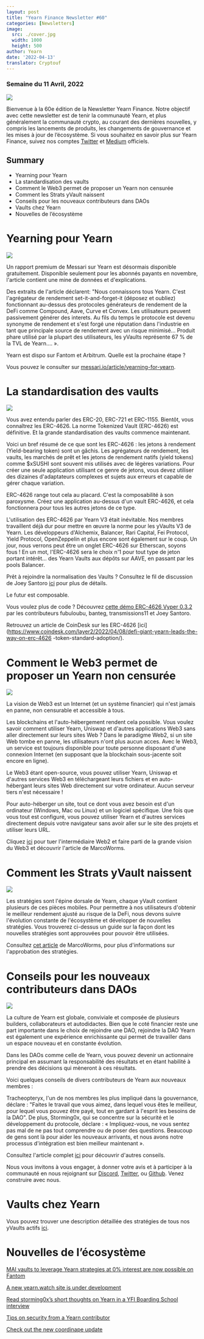 ```yaml
---
layout: post
title: "Yearn Finance Newsletter #60"
categories: [Newsletters]
image:
  src: ./cover.jpg
  width: 1000
  height: 500
author: Yearn
date: '2022-04-13'
translator: Cryptouf
---
```


### Semaine du 11 Avril, 2022

![](./cover.jpg?w=1000&h=500)

Bienvenue à la 60e édition de la Newsletter Yearn Finance. Notre objectif avec cette newsletter est de tenir la communauté Yearn, et plus généralement la communauté crypto, au courant des dernières nouvelles, y compris les lancements de produits, les changements de gouvernance et les mises à jour de l’écosystème. Si vous souhaitez en savoir plus sur Yearn Finance, suivez nos comptes [Twitter](https://twitter.com/iearnfinance) et [Medium](https://medium.com/iearn) officiels.

## Summary

- Yearning pour Yearn
- La standardisation des vaults
- Comment le Web3 permet de proposer un Yearn non censurée
- Comment les Strats yVault naissent
- Conseils pour les nouveaux contributeurs dans DAOs
- Vaults chez Yearn 
- Nouvelles de l’écosystème

# Yearning pour Yearn

![](./image2.jpg?w=1000&h=563)

Un rapport premium de Messari sur Yearn est désormais disponible gratuitement. Disponible seulement pour les abonnés payants en novembre, l'article contient une mine de données et d'explications.

Des extraits de l'article déclarent: "Nous connaissons tous Yearn. C'est l'agrégateur de rendement set-it-and-forget-it (déposez et oubliez) fonctionnant au-dessus des protocoles générateurs de rendement de la DeFi comme Compound, Aave, Curve et Convex. Les utilisateurs peuvent passivement générer des interets. Au fils du temps le protocole est devenu synonyme de rendement et s'est forgé une réputation dans l'industrie en tant que principale source de rendement avec un risque minimisé… Produit phare utilisé par la plupart des utilisateurs, les yVaults représente 67 % de la TVL de Yearn.... ».

Yearn est dispo sur Fantom et Arbitrum. Quelle est la prochaine étape ?

Vous pouvez le consulter sur [messari.io/article/yearning-for-yearn](messari.io/article/yearning-for-yearn).

# La standardisation des vaults

![](./image3.jpg?w=900&h=577)

Vous avez entendu parler des ERC-20, ERC-721 et ERC-1155. Bientôt, vous connaîtrez les ERC-4626. La norme Tokenized Vault (ERC-4626) est définitive. Et la grande standardisation des vaults commence maintenant.

Voici un bref résumé de ce que sont les ERC-4626 : les jetons à rendement (Yield-bearing token) sont un gâchis. Les agrégateurs de rendement, les vaults, les marchés de prêt et les jetons de rendement natifs (yield tokens) comme $xSUSHI sont souvent mis utilisés avec de légères variations. Pour créer une seule application utilisant ce genre de jetons, vous devez utiliser des dizaines d'adaptateurs complexes et sujets aux erreurs et capable de gérer chaque variation.

ERC-4626 range tout cela au placard. C'est la composabilité à son paroxysme. Créez une application au-dessus d'un vault ERC-4626, et cela fonctionnera pour tous les autres jetons de ce type.

L'utilisation des ERC-4626 par Yearn V3 était inévitable. Nos membres travaillent déjà dur pour mettre en œuvre la norme pour les yVaults V3 de Yearn. Les développeurs d'Alchemix, Balancer, Rari Capital, Fei Protocol, Yield Protocol, OpenZeppelin et plus encore sont également sur le coup. Un jour, nous verrons peut être un onglet ERC-4626 sur Etherscan, soyons fous ! En un mot, l'ERC-4626 sera le choix n'1 pour tout type de jeton portant intérêt… des Yearn Vaults aux dépôts sur AAVE, en passant par les pools Balancer.

Prêt à rejoindre la normalisation des Vaults ? Consultez le fil de discussion de Joey Santoro [ici](https://twitter.com/joey__santoro/status/1504603906726240258) pour plus de détails.

Le futur est composable.

Vous voulez plus de code ? Découvrez [cette démo ERC-4626 Vyper 0.3.2 ](https://github.com/fubuloubu/ERC4626) par les contributeurs fubuloubu, banteg, transmissions11 et Joey Santoro.

Retrouvez un article de CoinDesk sur les ERC-4626 [ici](https://www.coindesk.com/layer2/2022/04/08/defi-giant-yearn-leads-the-way-on-erc-4626 -token-standard-adoption/).

# Comment le Web3 permet de proposer un Yearn non censurée

![](./image4.jpg?w=900&h=451)

La vision de Web3 est un Internet (et un système financier) qui n'est jamais en panne, non censurable et accessible à tous.

Les blockchains et l'auto-hébergement rendent cela possible. Vous voulez savoir comment utiliser Yearn, Uniswap et d'autres applications Web3 sans aller directement sur leurs sites Web ? Dans le paradigme Web2, si un site Web tombe en panne, les utilisateurs n'ont plus aucun acces. Avec le Web3, un service est toujours disponible pour toute personne disposant d'une connexion Internet (en supposant que la blockchain sous-jacente soit encore en ligne).

Le Web3 étant open-source, vous pouvez utiliser Yearn, Uniswap et d'autres services Web3 en téléchargeant leurs fichiers et en auto-hébergant leurs sites Web directement sur votre ordinateur. Aucun serveur tiers n'est nécessaire !

Pour auto-héberger un site, tout ce dont vous avez besoin est d'un ordinateur (Windows, Mac ou Linux) et un logiciel spécifique. Une fois que vous tout est configuré, vous pouvez utiliser Yearn et d'autres services directement depuis votre navigateur sans avoir aller sur le site des projets et utiliser leurs URL.

Cliquez [ici](https://medium.com/iearn/self-hosting-web3-services-299306b706ee) pour tuer l'intermédiaire Web2 et faire parti de la grande vision du Web3 et découvrir l'article de MarcoWorms.

# Comment les Strats yVault naissent

![](./image5.jpg?w=900&h=650)

Les stratégies sont l'épine dorsale de Yearn, chaque yVault contient plusieurs de ces pièces mobiles. Pour permettre à nos utilisateurs d'obtenir le meilleur rendement ajusté au risque de la DeFi, nous devons suivre l'évolution constante de l'écosystème et développer de nouvelles stratégies. Vous trouverez ci-dessus un guide sur la façon dont les nouvelles stratégies sont approuvées pour pouvoir être utilisées.

Consultez [cet article](https://medium.com/iearn/how-new-yearn-vault-strategies-are-endorsed-8c0e0870790d) de MarcoWorms, pour plus d'informations sur l'approbation des stratégies.

# Conseils pour les nouveaux contributeurs dans DAOs

![](./image6.jpg?w=900&h=473)

La culture de Yearn est globale, conviviale et composée de plusieurs builders, collaborateurs et autodidactes. Bien que le coté financier reste une part importante dans le choix de rejoindre une DAO, rejoindre la DAO Yearn est également une expérience enrichissante qui permet de travailler dans un espace nouveau et en constante évolution.

Dans les DAOs comme celle de Yearn, vous pouvez devenir un actionnaire principal en assumant la responsabilité des résultats et en étant habilité à prendre des décisions qui mèneront à ces résultats.

Voici quelques conseils de divers contributeurs de Yearn aux nouveaux membres :

Tracheopteryx, l'un de nos membres les plus impliqué dans la gouvernance, déclare : "Faites le travail que vous aimez, dans lequel vous êtes le meilleur, pour lequel vous pouvez être payé, tout en gardant à l'esprit les besoins de la DAO". De plus, Storming0x, qui se concentre sur la sécurité et le développement du protocole, déclare : « Impliquez-vous, ne vous sentez pas mal de ne pas tout comprendre ou de poser des questions. Beaucoup de gens sont là pour aider les nouveaux arrivants, et nous avons notre processus d'intégration est bien meilleur maintenant ».

Consultez l'article complet [ici](https://medium.com/iearn/tips-for-new-contributors-4e978d6b73d) pour découvrir d'autres conseils.

Nous vous invitons à vous engager, à donner votre avis et à participer à la communauté en nous rejoignant sur [Discord](https://discord.gg/8rF374XkXy), [Twitter](http://twitter.com/iearnfinance), ou [Github](http://github.com/yearn). Venez construire avec nous.

# Vaults chez Yearn

Vous pouvez trouver une description détaillée des stratégies de tous nos yVaults actifs [ici](https://medium.com/yearn-state-of-the-vaults/the-vaults-at-yearn-9237905ffed3).

# Nouvelles de l’écosystème

[MAI vaults to leverage Yearn strategies at 0% interest are now possible on Fantom](https://twitter.com/QiDaoProtocol/status/1511787974383521805)

[A new yearn.watch site is under development](https://watch.major.tax/)

[Read storming0x’s short thoughts on Yearn in a YFI Boarding School interview](https://twitter.com/YFI_interns/status/1510244675671793670?s=20&t=27yxNtksWs-le96KTQVXrw)

[Tips on security from a Yearn contributor](https://twitter.com/storming0x/status/1509769575021178886)

[Check out the new coordinape update](https://twitter.com/coordinape/status/1512247042806005763)
